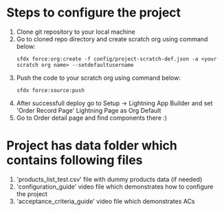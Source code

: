 # Steps to configure the project

1. Clone git repository to your local machine
2. Go to cloned repo directory and create scratch org using command below:
    ```
    sfdx force:org:create -f config/project-scratch-def.json -a <your scratch org name> --setdefaultusername
    ```
3. Push the code to your scratch org using command below:
    ```
    sfdx force:source:push
    ```
4. After successfull deploy go to Setup -> Lightning App Builder and set 'Order Record Page' Lightning Page as Org Default
5. Go to Order detail page and find components there :)


# Project has data folder which contains following files
1. 'products_list_test.csv' file with dummy products data (if needed)
2. 'configuration_guide' video file which demonstrates how to configure the project
3. 'acceptance_criteria_guide' video file which demonstrates ACs
    
